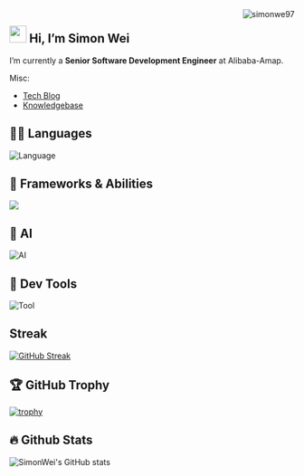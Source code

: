 <img align="right" src="https://komarev.com/ghpvc/?username=simonwe97" alt="simonwe97" />

<h2 align="left"> <img src="https://fonts.gstatic.com/s/e/notoemoji/latest/1f60e/512.gif" width="30"/> Hi, I’m Simon Wei </h2>

I’m currently a **Senior Software Development Engineer** at Alibaba-Amap.

Misc:
- [Tech Blog](http://simonwei97.github.io/hugo-blog)
- [Knowledgebase](https://simonwei97.github.io/knowledgebase/)

## 🧑‍💻️ Languages 

![Language](https://go-skill-icons.vercel.app/api/icons?i=go,py,latex,md&theme=dark)

## 🚀 Frameworks & Abilities

![](https://go-skill-icons.vercel.app/api/icons?i=mysql,mariadb,tidb,redis,milvus,kafka,prometheus,grafana,fastapi,grpc,hugo,jekyll,docker,kubernetes,helm&theme=dark) 

## 🤖 AI

![AI](https://go-skill-icons.vercel.app/api/icons?i=langchain,llamaindex,ollama,huggingface,chatgpt,pytorch&theme=dark)  


## 🔨 Dev Tools 

![Tool](https://go-skill-icons.vercel.app/api/icons?i=git,vscode,notion,postman,bash,vim,apple,linux,ubuntu,windows&theme=dark)

## Streak

[![GitHub Streak](https://streak-stats.demolab.com/?user=simonwei97)](https://git.io/streak-stats)

## 🏆 GitHub Trophy

[![trophy](https://github-profile-trophy.vercel.app/?username=simonwei97&theme=ambient_gradient&margin-w=5&margin-h=5)](https://github.com/ryo-ma/github-profile-trophy)


## 🔥 Github Stats

![SimonWei's GitHub stats](https://github-readme-stats.vercel.app/api?username=simonwei97&show_icons=true&theme=ambient_gradient&count_private=true)

